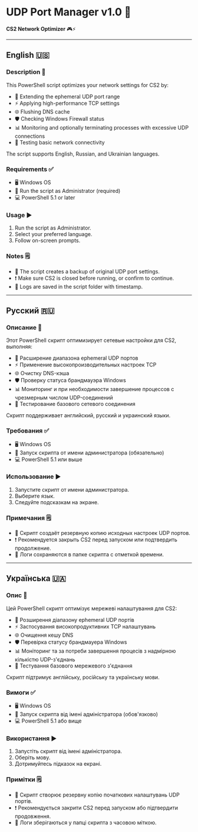 # UDP Port Manager v1.0 🚀

**CS2 Network Optimizer** 🎮⚡

---

## English 🇺🇸

### Description 📝

This PowerShell script optimizes your network settings for CS2 by:

- 🔧 Extending the ephemeral UDP port range  
- ⚡ Applying high-performance TCP settings  
- 🌐 Flushing DNS cache  
- 🛡️ Checking Windows Firewall status  
- 📊 Monitoring and optionally terminating processes with excessive UDP connections  
- 📡 Testing basic network connectivity  

The script supports English, Russian, and Ukrainian languages.

### Requirements ✅

- 🖥️ Windows OS  
- 🔑 Run the script as Administrator (required)  
- 💻 PowerShell 5.1 or later  

### Usage ▶️

1. Run the script as Administrator.  
2. Select your preferred language.  
3. Follow on-screen prompts.  

### Notes 🗒️

- 💾 The script creates a backup of original UDP port settings.  
- ❗ Make sure CS2 is closed before running, or confirm to continue.  
- 📁 Logs are saved in the script folder with timestamp.  

---

## Русский 🇷🇺

### Описание 📝

Этот PowerShell скрипт оптимизирует сетевые настройки для CS2, выполняя:

- 🔧 Расширение диапазона ephemeral UDP портов  
- ⚡ Применение высокопроизводительных настроек TCP  
- 🌐 Очистку DNS-кэша  
- 🛡️ Проверку статуса брандмауэра Windows  
- 📊 Мониторинг и при необходимости завершение процессов с чрезмерным числом UDP-соединений  
- 📡 Тестирование базового сетевого соединения  

Скрипт поддерживает английский, русский и украинский языки.

### Требования ✅

- 🖥️ Windows OS  
- 🔑 Запуск скрипта от имени администратора (обязательно)  
- 💻 PowerShell 5.1 или выше  

### Использование ▶️

1. Запустите скрипт от имени администратора.  
2. Выберите язык.  
3. Следуйте подсказкам на экране.  

### Примечания 🗒️

- 💾 Скрипт создаёт резервную копию исходных настроек UDP портов.  
- ❗ Рекомендуется закрыть CS2 перед запуском или подтвердить продолжение.  
- 📁 Логи сохраняются в папке скрипта с отметкой времени.  

---

## Українська 🇺🇦

### Опис 📝

Цей PowerShell скрипт оптимізує мережеві налаштування для CS2:

- 🔧 Розширення діапазону ephemeral UDP портів  
- ⚡ Застосування високопродуктивних TCP налаштувань  
- 🌐 Очищення кешу DNS  
- 🛡️ Перевірка статусу брандмауера Windows  
- 📊 Моніторинг та за потреби завершення процесів з надмірною кількістю UDP-з'єднань  
- 📡 Тестування базового мережевого з'єднання  

Скрипт підтримує англійську, російську та українську мови.

### Вимоги ✅

- 🖥️ Windows OS  
- 🔑 Запуск скрипта від імені адміністратора (обов'язково)  
- 💻 PowerShell 5.1 або вище  

### Використання ▶️

1. Запустіть скрипт від імені адміністратора.  
2. Оберіть мову.  
3. Дотримуйтесь підказок на екрані.  

### Примітки 🗒️

- 💾 Скрипт створює резервну копію початкових налаштувань UDP портів.  
- ❗ Рекомендується закрити CS2 перед запуском або підтвердити продовження.  
- 📁 Логи зберігаються у папці скрипта з часовою міткою.  
